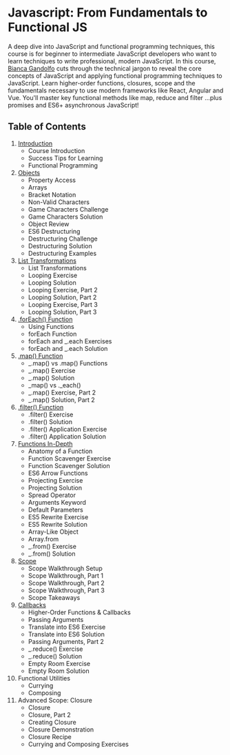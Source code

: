 # Javascript: From Fundamentals to Functional JS

A deep dive into JavaScript and functional programming techniques, this course is for beginner to intermediate JavaScript developers who want to learn techniques to write professional, modern JavaScript. In this course, [Bianca Gandolfo](https://frontendmasters.com/teachers/bianca-gandolfo/) cuts through the technical jargon to reveal the core concepts of JavaScript and applying functional programming techniques to JavaScript. Learn higher-order functions, closures, scope and the fundamentals necessary to use modern frameworks like React, Angular and Vue. You'll master key functional methods like map, reduce and filter ...plus promises and ES6+ asynchronous JavaScript!

## Table of Contents

1. [Introduction](src/01.Introduction.md)
   - Course Introduction
   - Success Tips for Learning
   - Functional Programming
2. [Objects](src/02.Objects-and-arrays.md)
   - Property Access
   - Arrays
   - Bracket Notation
   - Non-Valid Characters
   - Game Characters Challenge
   - Game Characters Solution
   - Object Review
   - ES6 Destructuring
   - Destructuring Challenge
   - Destructuring Solution
   - Destructuring Examples
3. [List Transformations](src/03.List-transformations.md)
   - List Transformations
   - Looping Exercise
   - Looping Solution
   - Looping Exercise, Part 2
   - Looping Solution, Part 2
   - Looping Exercise, Part 3
   - Looping Solution, Part 3
4. [.forEach() Function](src/04.forEach-function.md)
   - Using Functions
   - forEach Function
   - forEach and _.each Exercises
   - forEach and _.each Solution
5. [.map() Function](src/05.map-function.md)
   - _.map() vs .map() Functions
   - _.map() Exercise
   - _.map() Solution
   - _map() vs ._each()
   - _.map() Exercise, Part 2
   - _.map() Solution, Part 2
6. [.filter() Function](src/06.filter-function.md)
   - .filter() Exercise
   - .filter() Solution
   - .filter() Application Exercise
   - .filter() Application Solution
7. [Functions In-Depth](src/07.functions-in-depth.md)
   - Anatomy of a Function
   - Function Scavenger Exercise
   - Function Scavenger Solution
   - ES6 Arrow Functions
   - Projecting Exercise
   - Projecting Solution
   - Spread Operator
   - Arguments Keyword
   - Default Parameters
   - ES5 Rewrite Exercise
   - ES5 Rewrite Solution
   - Array-Like Object
   - Array.from
   - _.from() Exercise
   - _.from() Solution
8. [Scope](./src/08.scope.md)
   - Scope Walkthrough Setup
   - Scope Walkthrough, Part 1
   - Scope Walkthrough, Part 2
   - Scope Walkthrough, Part 3
   - Scope Takeaways
9. [Callbacks](src/09.hof-&-callbacks.md)
    - Higher-Order Functions & Callbacks
    - Passing Arguments
    - Translate into ES6 Exercise
    - Translate into ES6 Solution
    - Passing Arguments, Part 2
    - _.reduce() Exercise
    - _.reduce() Solution
    - Empty Room Exercise
    - Empty Room Solution
10. Functional Utilities
    - Currying
    - Composing
11. Advanced Scope: Closure
    - Closure
    - Closure, Part 2
    - Creating Closure
    - Closure Demonstration
    - Closure Recipe
    - Currying and Composing Exercises

